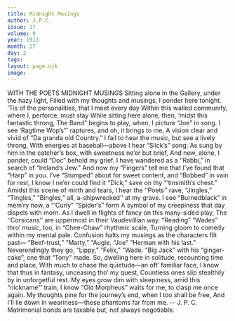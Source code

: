 ```yaml
---
title: Midnight Musings
author: J.P.C.
issue: 17
volume: 9
year: 1913
month: 27
day: 2
tags:
layout: page.njk
image:
---
```

WITH THE POETS    MIDNIGHT MUSINGS    Sitting alone in the Gallery, under the hazy light,    Filled with my thoughts and musings, I ponder here tonight.    ’Tis of the personalities, that I meet every day    Within this walled community, where I, perforce, must stay   While sitting here alone, then, ’midst this fantastic throng,    The Band” begins to play, when, I picture “Joe” in song.    I see ‘Ragtime Wop’s”’ raptures, and oh, it brings to me,    A vision clear and vivid of “Da granda old Country.”    I fail to hear the music, but see a lively throng,    With energies at baseball—above I hear “Slick’s” song;    As sung by him in the catcher’s box, with sweetness ne’er but brief,    And now, alone, I ponder, could “Doc” behold my grief.       I have wandered as a ‘‘Rabbi,” in search of “Ireland’s Jew.”    And now my “Fingers” tell me that I’ve found that “Harp” in you.    I’ve “Stumped” about for sweet content, and “Bobbed” in vain for rest,    I know I ne’er could find it “Dick,” save on thy “‘tinsmith’s chest.”       Amidst this scene of mirth and tears, I hear the ‘‘Poets’’ rave,    “Jingles,” “Tingles,” “Bingles,” all, a-shipwrecked’’ at my grave.    I see “Burnedblack” in mem’ry now, a “‘Curly” “Spider’s” form    A symbol of my creepiness that day dispels with morn.    As I dwell in flights of fancy on this many-sided play,    The ‘‘Corsicans’’ are uppermost in their Vaudevillian way.    “Reading” “Wades” thro’ music, too, in “Chee-Chaw” rhythmic scale,    Turning gloom to comedy within my mental pale.       Confusion halts my musings as the characters flit past—    “Beef-trust,” “Marty,” “Augie, “Joe” “Herman with his last.”    Neverendingly they go, “Lippy,” “Felix,” “Wade.    “Big Jack” with his “ginger-cake”, one that “Tony” made.      So, dwelling here in solitude, recounting time and place,    With much to chase the quietude—an oft’ familiar face,    I know that thus in fantasy, unceasing tho’ my quest,    Countiess ones slip stealthily by in unforgetful rest.       My eyes grow dim with sleepiness, amid this “nickname”’ train,    I know “Old Morpheus” waits for me, to clasp me once again.    My thoughts pine for the journey’s end, when I too shall be free,    And I'll lie down in weariness—these phantoms far from me.    -- J. P. C.      Matrimonial bonds are taxable but, not always negotiable.      

